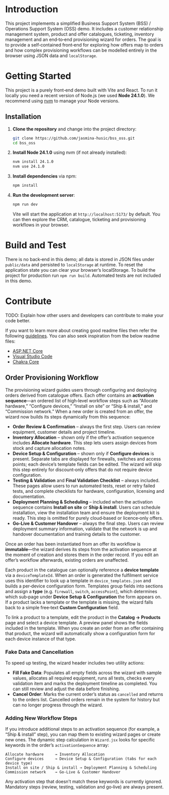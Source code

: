 # Introduction

This project implements a simplified Business Support System (BSS) / Operations Support System (OSS) demo.  It includes a customer relationship management system, product and offer catalogues, ticketing, inventory management and an end‑to‑end provisioning wizard for orders.  The goal is to provide a self‑contained front‑end for exploring how offers map to orders and how complex provisioning workflows can be modelled entirely in the browser using JSON data and `localStorage`.

# Getting Started

This project is a purely front‑end demo built with Vite and React.  To run it locally you need a recent version of Node.js (we used **Node 24.1.0**).  We recommend using [nvm](https://github.com/nvm-sh/nvm) to manage your Node versions.

## Installation

1. **Clone the repository** and change into the project directory:

   ```bash
   git clone https://github.com/jasmina-husic/bss_oss.git
   cd bss_oss
   ```

2. **Install Node 24.1.0** using nvm (if not already installed):

   ```bash
   nvm install 24.1.0
   nvm use 24.1.0
   ```

3. **Install dependencies** via npm:

   ```bash
   npm install
   ```

4. **Run the development server**:

   ```bash
   npm run dev
   ```

   Vite will start the application at `http://localhost:5173/` by default.  You can then explore the CRM, catalogue, ticketing and provisioning workflows in your browser.

# Build and Test

There is no back‑end in this demo; all data is stored in JSON files under `public/data` and persisted to `localStorage` at runtime.  To reset the application state you can clear your browser’s localStorage.  To build the project for production run `npm run build`.  Automated tests are not included in this demo.

# Contribute
TODO: Explain how other users and developers can contribute to make your code better. 

If you want to learn more about creating good readme files then refer the following [guidelines](https://docs.microsoft.com/en-us/azure/devops/repos/git/create-a-readme?view=azure-devops). You can also seek inspiration from the below readme files:
- [ASP.NET Core](https://github.com/aspnet/Home)
- [Visual Studio Code](https://github.com/Microsoft/vscode)
- [Chakra Core](https://github.com/Microsoft/ChakraCore)

## Order Provisioning Workflow

The provisioning wizard guides users through configuring and deploying orders derived from catalogue offers.  Each offer contains an **activation sequence**—an ordered list of high‑level workflow steps such as “Allocate hardware,” “Configure devices,” “Install on site” or “Ship & install,” and “Commission network.”  When a new order is created from an offer, the wizard now builds its steps dynamically from this sequence:

- **Order Review & Confirmation** – always the first step.  Users can review equipment, customer details and project timeline.
- **Inventory Allocation** – shown only if the offer’s activation sequence includes **Allocate hardware**.  This step lets users assign devices from stock and capture allocation notes.
- **Device Setup & Configuration** – shown only if **Configure devices** is present.  Separate tabs are displayed for firewalls, switches and access points; each device’s template fields can be edited.  The wizard will skip this step entirely for discount‑only offers that do not require device configuration.
- **Testing & Validation** and **Final Validation Checklist** – always included.  These pages allow users to run automated tests, reset or retry failed tests, and complete checklists for hardware, configuration, licensing and documentation.
- **Deployment Planning & Scheduling** – included when the activation sequence contains **Install on site** or **Ship & install**.  Users can schedule installation, view the installation team and ensure the deployment kit is ready.  This step is omitted for purely cloud‑based or licence‑only offers.
- **Go‑Live & Customer Handover** – always the final step.  Users can review deployment summary information, validate that the network is up and handover documentation and training details to the customer.

Once an order has been instantiated from an offer its workflow is **immutable**—the wizard derives its steps from the activation sequence at the moment of creation and stores them in the order record.  If you edit an offer’s workflow afterwards, existing orders are unaffected.

Each product in the catalogue can optionally reference a **device template** via a `deviceTemplateId`.  When an order is generated the fulfilment service uses this identifier to look up a template in `device_templates.json` and builds a per‑device configuration form.  Templates group fields into sections and assign a **type** (e.g. `firewall`, `switch`, `accessPoint`), which determines which sub‑page under **Device Setup & Configuration** the form appears on.  If a product lacks a template or the template is missing, the wizard falls back to a simple free‑text **Custom Configuration** field.

To link a product to a template, edit the product in the **Catalog → Products** page and select a device template.  A preview panel shows the fields included in the template.  When you create an order from an offer containing that product, the wizard will automatically show a configuration form for each device instance of that type.

### Fake Data and Cancellation

To speed up testing, the wizard header includes two utility actions:

- **Fill Fake Data**: Populates all empty fields across the wizard with sample values, allocates all required equipment, runs all tests, checks every validation item and marks the deployment timeline as completed.  You can still review and adjust the data before finishing.
- **Cancel Order**: Marks the current order’s status as `cancelled` and returns to the orders list.  Cancelled orders remain in the system for history but can no longer progress through the wizard.

### Adding New Workflow Steps

If you introduce additional steps to an activation sequence (for example, a “Ship & install” step), you can map them to existing wizard pages or create new ones.  The dynamic step calculation in `Wizard.jsx` looks for specific keywords in the order’s `activationSequence` array:

```
Allocate hardware     → Inventory Allocation
Configure devices     → Device Setup & Configuration (tabs for each device type)
Install on site / Ship & install → Deployment Planning & Scheduling
Commission network    → Go‑Live & Customer Handover
```

Any activation step that doesn’t match these keywords is currently ignored.  Mandatory steps (review, testing, validation and go‑live) are always present.